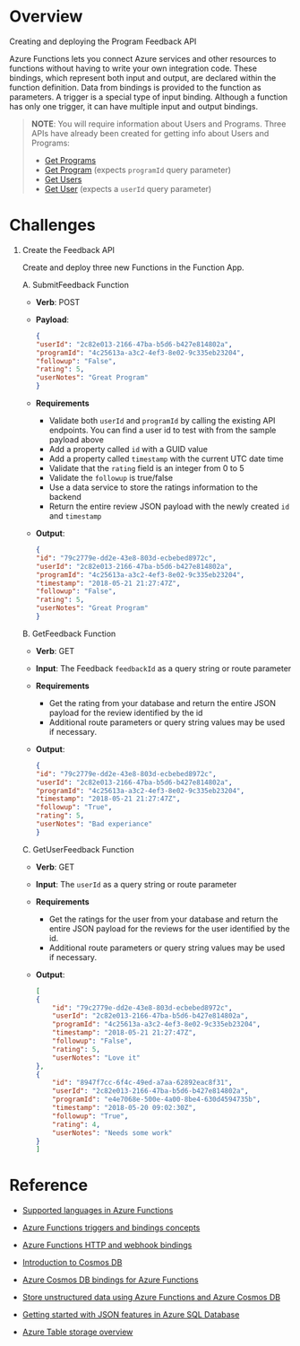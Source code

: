 # Overview
Creating and deploying the Program Feedback API

Azure Functions lets you connect Azure services and other resources to functions without having to write your own integration code.  These bindings, which represent both input and output, are declared within the function definition. Data from bindings is provided to the function as parameters.  A trigger is a special type of input binding.  Although a function has only one trigger, it can have multiple input and output bindings.

> **NOTE**: You will require information about Users and Programs. Three APIs have already been created for getting info about Users and Programs:
> * [Get Programs](https://hack.azure-api.net/api/GetPrograms)
> * [Get Program](https://hack.azure-api.net/api/GetProgram?programId=1cd8cf30-e821-44cf-b3ac-44cf6b4f2b19) (expects `programId` query parameter)
> * [Get Users](https://hack.azure-api.net/api/GetUsers)
> * [Get User](https://hack.azure-api.net/api/GetUser?userId=2c82e013-2166-47ba-b5d6-b427e814802a) (expects a `userId` query parameter)

# Challenges
1. Create the Feedback API

    Create and deploy three new Functions in the Function App.

    A. SubmitFeedback Function

    * **Verb**: POST

    * **Payload**:
        ```JSON
        {
        "userId": "2c82e013-2166-47ba-b5d6-b427e814802a",
        "programId": "4c25613a-a3c2-4ef3-8e02-9c335eb23204",
        "followup": "False",
        "rating": 5,
        "userNotes": "Great Program"
        }
        ```

    * **Requirements**
        * Validate both `userId` and `programId` by calling the existing API endpoints. You can find a user id to test with from the sample payload above
        * Add a property called `id` with a GUID value
        * Add a property called `timestamp` with the current UTC date time
        * Validate that the `rating` field is an integer from 0 to 5
        * Validate the `followup` is true/false
        * Use a data service to store the ratings information to the backend
        * Return the entire review JSON payload with the newly created `id` and `timestamp`

    * **Output**:
        ```JSON
        {
        "id": "79c2779e-dd2e-43e8-803d-ecbebed8972c",
        "userId": "2c82e013-2166-47ba-b5d6-b427e814802a",
        "programId": "4c25613a-a3c2-4ef3-8e02-9c335eb23204",
        "timestamp": "2018-05-21 21:27:47Z",
        "followup": "False",
        "rating": 5,
        "userNotes": "Great Program"
        }
        ```

    B. GetFeedback Function

    * **Verb**: GET

    * **Input**: The Feedback `feedbackId` as a query string or route parameter

    * **Requirements**
        * Get the rating from your database and return the entire JSON payload for the review identified by the id
        * Additional route parameters or query string values may be used if necessary.

    * **Output**:
        ```JSON
        {
        "id": "79c2779e-dd2e-43e8-803d-ecbebed8972c",
        "userId": "2c82e013-2166-47ba-b5d6-b427e814802a",
        "programId": "4c25613a-a3c2-4ef3-8e02-9c335eb23204",
        "timestamp": "2018-05-21 21:27:47Z",
        "followup": "True",
        "rating": 5,
        "userNotes": "Bad experiance"
        }
        ```

    C. GetUserFeedback Function

    * **Verb**: GET

    * **Input**: The `userId` as a query string or route parameter

    * **Requirements**
        * Get the ratings for the user from your database and return the entire JSON payload for the reviews for the user identified by the id.
        * Additional route parameters or query string values may be used if necessary.
        
    * **Output**:
        ``` JSON
        [
        {
            "id": "79c2779e-dd2e-43e8-803d-ecbebed8972c",
            "userId": "2c82e013-2166-47ba-b5d6-b427e814802a",
            "programId": "4c25613a-a3c2-4ef3-8e02-9c335eb23204",
            "timestamp": "2018-05-21 21:27:47Z",
            "followup": "False",
            "rating": 5,
            "userNotes": "Love it"
        },
        {
            "id": "8947f7cc-6f4c-49ed-a7aa-62892eac8f31",
            "userId": "2c82e013-2166-47ba-b5d6-b427e814802a",
            "programId": "e4e7068e-500e-4a00-8be4-630d4594735b",
            "timestamp": "2018-05-20 09:02:30Z",
            "followup": "True",
            "rating": 4,
            "userNotes": "Needs some work"
        }
        ]
        ```

# Reference

* [Supported languages in Azure Functions](https://docs.microsoft.com/azure/azure-functions/supported-languages)

* [Azure Functions triggers and bindings concepts](https://docs.microsoft.com/azure/azure-functions/functions-triggers-bindings)

* [Azure Functions HTTP and webhook bindings](https://docs.microsoft.com/azure/azure-functions/functions-bindings-http-webhook)

* [Introduction to Cosmos DB](https://docs.microsoft.com/azure/cosmos-db/introduction)

* [Azure Cosmos DB bindings for Azure Functions](https://docs.microsoft.com/azure/azure-functions/functions-bindings-cosmosdb-v2)

* [Store unstructured data using Azure Functions and Azure Cosmos DB](https://docs.microsoft.com/azure/azure-functions/functions-integrate-store-unstructured-data-cosmosdb)

* [Getting started with JSON features in Azure SQL Database](https://docs.microsoft.com/azure/sql-database/sql-database-json-features)

* [Azure Table storage overview](https://docs.microsoft.com/azure/cosmos-db/table-storage-overview)
